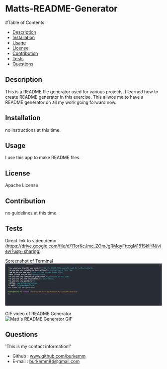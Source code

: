 # Matts-README-Generator
#Table of Contents
* [Description](#description)
* [Installation](#installation)
* [Usage](#usage)
* [License](#license)
* [Contribution](#contribution)
* [Tests](#tests)
* [Questions](#questions)
## Description
This is a README file generator used for various projects. I learned how to create README generator in this exercise. This allwos me to have a README generator on all my work going forward now.
## Installation
no instructions at this time.
## Usage
I use this app to make README files.
## License
Apache License
## Contribution
no guidelines at this time.
## Tests

Direct link to video demo<BR />
(https://drive.google.com/file/d/1TorKcJmc_ZOmJgRMqyFttcgM181SkIHN/view?usp=sharing)

Screenshot of Terminal<BR />
![Matt's README Generator Screenshot](Matts-README-Generator.PNG)

GIF video of README Generator<BR />
![Matt's README Generator GIF](Matts-README-Generator.gif)



## Questions
'This is my contact information!'
* Github : www.github.com/burkemm
* E-mail : burkemm84@gmail.com